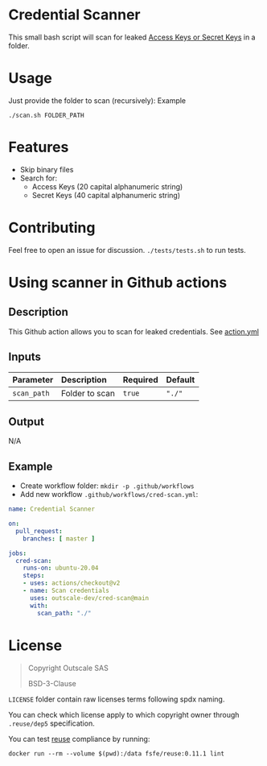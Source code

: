 # Credential Scanner

This small bash script will scan for leaked [Access Keys or Secret Keys](https://docs.outscale.com/en/userguide/About-Access-Keys.html) in a folder.

# Usage

Just provide the folder to scan (recursively):
Example
```
./scan.sh FOLDER_PATH
```

# Features

- Skip binary files
- Search for:
  - Access Keys (20 capital alphanumeric string)
  - Secret Keys (40 capital alphanumeric string)

# Contributing

Feel free to open an issue for discussion.
`./tests/tests.sh` to run tests.


# Using scanner in Github actions

## Description

This Github action allows you to scan for leaked credentials.
See [action.yml](action.yml)

## Inputs

| Parameter           | Description                                                           | Required | Default   |
| :------------------ | :-------------------------------------------------------------------- | :------- | :-------- |
| `scan_path`         | Folder to scan                                                        | `true`   | `"./"`    |

## Output
N/A

## Example

- Create workflow folder: `mkdir -p .github/workflows`
- Add new workflow `.github/workflows/cred-scan.yml`:

```yaml
name: Credential Scanner

on:
  pull_request:
    branches: [ master ]

jobs:
  cred-scan:
    runs-on: ubuntu-20.04
    steps:
    - uses: actions/checkout@v2
    - name: Scan credentials
      uses: outscale-dev/cred-scan@main
      with:
        scan_path: "./"
```

# License

> Copyright Outscale SAS
>
> BSD-3-Clause

`LICENSE` folder contain raw licenses terms following spdx naming.

You can check which license apply to which copyright owner through `.reuse/dep5` specification.

You can test [reuse](https://reuse.software/.) compliance by running:
```
docker run --rm --volume $(pwd):/data fsfe/reuse:0.11.1 lint
```
